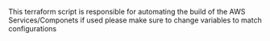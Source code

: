 This terraform script is responsible for automating the build of the AWS Services/Componets if used please make sure to change variables to match configurations
